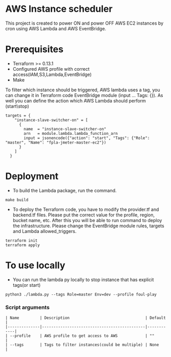 # AWS Instance scheduler

This project is created to power ON and power OFF AWS EC2 instances by cron using AWS Lambda and AWS EventBridge.

# Prerequisites

* Terraform >= 0.13.1
* Configured AWS profile with correct access(IAM,S3,Lambda,EventBridge)
* Make

To filter which instance should be triggered, AWS lambda uses a tag, you can change it in Terraform code EventBridge module (input ... Tags: {}).
As well you can define the action which AWS Lambda should perform (start\stop)

```hcl
targets = {
    "instance-slave-switcher-on" = [
      {
        name  = "instance-slave-switcher-on"
        arn   = module.lambda.lambda_function_arn
        input = jsonencode({"action": "start", "Tags": {"Role": "master", "Name": "fpla-jmeter-master-ec2"})
      }
    ]
  }
```

# Deployment

* To build the Lambda package, run the command.
```
make build 
```
* To deploy the Terraform code, you have to modify the provider.tf and backend.tf files. Please put the correct value for the profile, region, bucket name, etc. After this you will be able to run command to deploy the infrastructure. Please change the EventBridge module rules, targets and Lambda allowed_triggers.
```
terraform init
terraform apply
```

# To use locally

* You can run the lambda py locally to stop instance that has explicit tags(or start)

```
python3 ./lambda.py --tags Role=master Env=dev --profile foul-play
```

### Script arguments
```
| Name         | Description                                 | Default    |
|--------------|---------------------------------------------|------------|
| --profile    | AWS profile to get access to AWS            | ""         |
| --tags       | Tags to filter instances(could be multiple) | None       |
```
